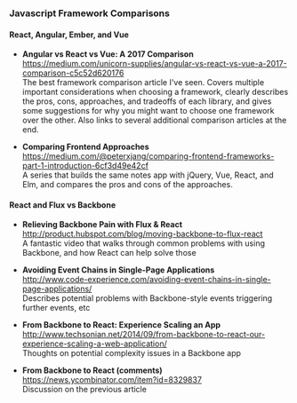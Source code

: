 ### Javascript Framework Comparisons

#### React, Angular, Ember, and Vue

- **Angular vs React vs Vue: A 2017 Comparison**  
  https://medium.com/unicorn-supplies/angular-vs-react-vs-vue-a-2017-comparison-c5c52d620176  
  The best framework comparison article I've seen. Covers multiple important considerations when choosing a framework, clearly describes the pros, cons, approaches, and tradeoffs of each library, and gives some suggestions for why you might want to choose one framework over the other.  Also links to several additional comparison articles at the end.

- **Comparing Frontend Approaches**  
  https://medium.com/@peterxjang/comparing-frontend-frameworks-part-1-introduction-6cf3d49e42cf  
  A series that builds the same notes app with jQuery, Vue, React, and Elm, and compares the pros and cons of the approaches.


#### React and Flux vs Backbone

- **Relieving Backbone Pain with Flux & React**  
  http://product.hubspot.com/blog/moving-backbone-to-flux-react  
  A fantastic video that walks through common problems with using Backbone, and how React can help solve those

- **Avoiding Event Chains in Single-Page Applications**  
  http://www.code-experience.com/avoiding-event-chains-in-single-page-applications/  
  Describes potential problems with Backbone-style events triggering further events, etc

- **From Backbone to React: Experience Scaling an App**  
  http://www.techsonian.net/2014/09/from-backbone-to-react-our-experience-scaling-a-web-application/  
  Thoughts on potential complexity issues in a Backbone app

- **From Backbone to React (comments)**  
  https://news.ycombinator.com/item?id=8329837  
  Discussion on the previous article
